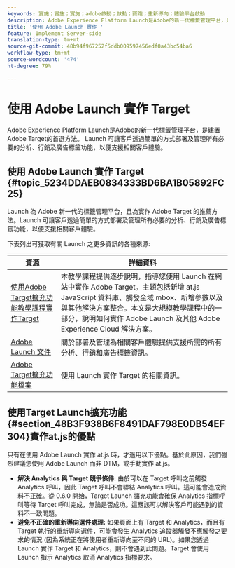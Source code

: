```yaml
---
keywords: 實施；實施；實施；adobe啟動；啟動；賽跑；重新導向；體驗平台啟動
description: Adobe Experience Platform Launch是Adobe的新一代標籤管理平台，是建置Adobe Target的首選方法。 Launch 可讓客戶透過簡單的方式部署及管理所有必要的分析、行銷及廣告標籤功能，以便支援相關客戶體驗。
title: '使用 Adobe Launch 實作 '
feature: Implement Server-side
translation-type: tm+mt
source-git-commit: 48b94f967252f5ddb009597456edf0a43bc54ba6
workflow-type: tm+mt
source-wordcount: '474'
ht-degree: 79%

---
```



# 使用 Adobe Launch 實作 Target

Adobe Experience Platform Launch是Adobe的新一代標籤管理平台，是建置Adobe Target的首選方法。 Launch 可讓客戶透過簡單的方式部署及管理所有必要的分析、行銷及廣告標籤功能，以便支援相關客戶體驗。

## 使用 Adobe Launch 實作 Target {#topic_5234DDAEB0834333BD6BA1B05892FC25}

Launch 為 Adobe 新一代的標籤管理平台，且為實作 Adobe Target 的推薦方法。Launch 可讓客戶透過簡單的方式部署及管理所有必要的分析、行銷及廣告標籤功能，以便支援相關客戶體驗。

下表列出可獲取有關 Launch 之更多資訊的各種來源:

| 資源 | 詳細資料 |
|--- |--- |
| [使用Adobe Target擴充功能教學課程實作Target](https://experienceleague.adobe.com/docs/experience-cloud/implementing-in-websites-with-launch/implement-solutions/target.html) | 本教學課程提供逐步說明，指導您使用 Launch 在網站中實作 Adobe Target。主題包括新增 at.js JavaScript 資料庫、觸發全域 mbox、新增參數以及與其他解決方案整合。本文是大規模教學課程中的一部分，說明如何實作 Adobe Launch 及其他 Adobe Experience Cloud 解決方案。 |
| [Adobe Launch 文件](https://experienceleague.adobe.com/docs/launch/using/intro/get-started/quick-start.html) | 關於部署及管理為相關客戶體驗提供支援所需的所有分析、行銷和廣告標籤資訊。 |
| [Adobe Target擴充功能檔案](https://experienceleague.adobe.com/docs/launch/using/extensions-ref/adobe-extension/target-extension/overview.html) | 使用 Launch 實作 Target 的相關資訊。 |

## 使用Target Launch擴充功能{#section_48B3F938B6F8491DAF798E0DB54EF304}實作at.js的優點

只有在使用 Adobe Launch 實作 at.js 時，才適用以下優點。基於此原因，我們強烈建議您使用 Adobe Launch 而非 DTM，或手動實作 at.js。

* **解決 Analytics 與 Target 競爭條件:** 由於可以在 Target 呼叫之前觸發 Analytics 呼叫，因此 Target 呼叫不會聯結 Analytics 呼叫。這可能會造成資料不正確。從 0.6.0 開始，Target Launch 擴充功能會確保 Analytics 指標呼叫等待 Target 呼叫完成，無論是否成功。這應該可以解決客戶可能遇到的資料不一致問題。
* **避免不正確的重新導向選件處理:** 如果頁面上有 Target 和 Analytics，而且有 Target 執行的重新導向選件，可能會發生 Analytics 追蹤器觸發不應觸發之要求的情況 (因為系統正在將使用者重新導向至不同的 URL)。如果您透過 Launch 實作 Target 和 Analytics，則不會遇到此問題。Target 會使用 Launch 指示 Analytics 取消 Analytics 指標要求。
